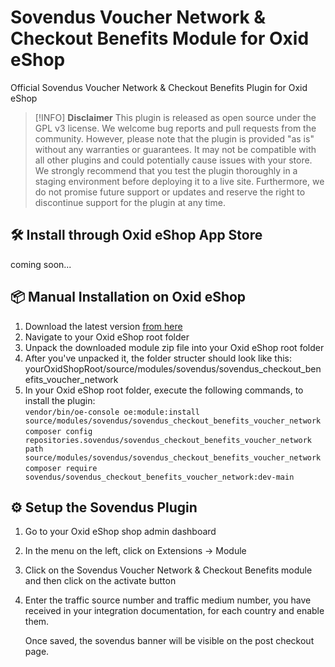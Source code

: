 # Sovendus Voucher Network & Checkout Benefits Module for Oxid eShop
Official Sovendus Voucher Network & Checkout Benefits Plugin for Oxid eShop

> [!INFO]
> **Disclaimer**
> This plugin is released as open source under the GPL v3 license. We welcome bug reports and pull requests from the community. However, please note that the plugin is provided "as is" without any warranties or guarantees. It may not be compatible with all other plugins and could potentially cause issues with your store. We strongly recommend that you test the plugin thoroughly in a staging environment before deploying it to a live site. Furthermore, we do not promise future support or updates and reserve the right to discontinue support for the plugin at any time.

## 🛠️ Install through Oxid eShop App Store
coming soon...
## 📦 Manual Installation on Oxid eShop

1. Download the latest version [from here](https://raw.githubusercontent.com/Sovendus-GmbH/Sovendus-Oxid-eShop-Voucher-Network-and-Checkout-Benefits-Plugin/main/releases/sovendus-oxid-voucher-network-checkout-benefits-module-latest.zip)
2. Navigate to your Oxid eShop root folder
3. Unpack the downloaded module zip file into your Oxid eShop root folder
4. After you've unpacked it, the folder structer should look like this: yourOxidShopRoot/source/modules/sovendus/sovendus_checkout_benefits_voucher_network
5. In your Oxid eShop root folder, execute the following commands, to install the plugin: \
    `vendor/bin/oe-console oe:module:install source/modules/sovendus/sovendus_checkout_benefits_voucher_network` \
    `composer config repositories.sovendus/sovendus_checkout_benefits_voucher_network path source/modules/sovendus/sovendus_checkout_benefits_voucher_network` \
    `composer require sovendus/sovendus_checkout_benefits_voucher_network:dev-main`


## ⚙️ Setup the Sovendus Plugin

1. Go to your Oxid eShop shop admin dashboard
2. In the menu on the left, click on Extensions -> Module
3. Click on the Sovendus Voucher Network & Checkout Benefits module and then click on the activate button
3. Enter the traffic source number and traffic medium number, you have received in your integration documentation, for each country and enable them.

   Once saved, the sovendus banner will be visible on the post checkout page.
